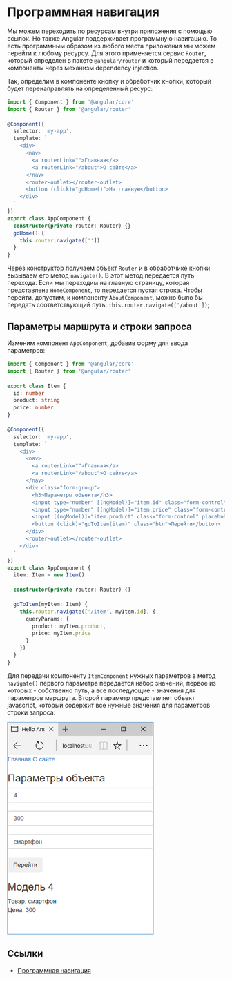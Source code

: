 # Программная навигация

Мы можем переходить по ресурсам внутри приложения с помощью ссылок. Но также Angular поддерживает программную навигацию. То есть программным образом из любого места приложения мы можем перейти к любому ресурсу. Для этого применяется сервис `Router`, который определен в пакете `@angular/router` и который передается в компоненты через механизм dependency injection.

Так, определим в компоненте кнопку и обработчик кнопки, который будет перенаправлять на определенный ресурс:

```typescript
import { Component } from '@angular/core'
import { Router } from '@angular/router'

@Component({
  selector: 'my-app',
  template: `
    <div>
      <nav>
        <a routerLink="">Главная</a>
        <a routerLink="/about">О сайте</a>
      </nav>
      <router-outlet></router-outlet>
      <button (click)="goHome()">На главную</button>
    </div>
  `
})
export class AppComponent {
  constructor(private router: Router) {}
  goHome() {
    this.router.navigate([''])
  }
}
```

Через конструктор получаем объект `Router` и в обработчике кнопки вызываем его метод `navigate()`. В этот метод передается путь перехода. Если мы переходим на главную страницу, которая представлена `HomeComponent`, то передается пустая строка. Чтобы перейти, допустим, к компоненту `AboutComponent`, можно было бы передать соответствующий путь: `this.router.navigate(['/about'])`;

## Параметры маршрута и строки запроса

Изменим компонент `AppComponent`, добавив форму для ввода параметров:

```typescript
import { Component } from '@angular/core'
import { Router } from '@angular/router'

export class Item {
  id: number
  product: string
  price: number
}

@Component({
  selector: 'my-app',
  template: `
    <div>
      <nav>
        <a routerLink="">Главная</a>
        <a routerLink="/about">О сайте</a>
      </nav>
      <div class="form-group">
        <h3>Параметры объекта</h3>
        <input type="number" [(ngModel)]="item.id" class="form-control" placeholder="Номер модели" /><br />
        <input type="number" [(ngModel)]="item.price" class="form-control" placeholder="Цена" /><br />
        <input [(ngModel)]="item.product" class="form-control" placeholder="Товар" /><br />
        <button (click)="goToItem(item)" class="btn">Перейти</button>
      </div>
      <router-outlet></router-outlet>
    </div>
  `
})
export class AppComponent {
  item: Item = new Item()

  constructor(private router: Router) {}

  goToItem(myItem: Item) {
    this.router.navigate(['/item', myItem.id], {
      queryParams: {
        product: myItem.product,
        price: myItem.price
      }
    })
  }
}
```

Для передачи компоненту `ItemComponent` нужных параметров в метод `navigate()` первого параметра передается набор значений, первое из которых - собственно путь, а все последующие - значения для параметров маршрута. Второй параметр представляет объект javascript, который содержит все нужные значения для параметров строки запроса:

![Скриншот](nav-1.png)

## Ссылки

- [Программная навигация](https://metanit.com/web/angular2/7.5.php)
